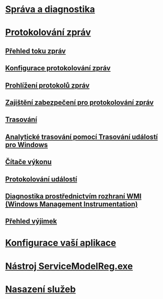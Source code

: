 # [Správa a diagnostika](index.md)
# [Protokolování zpráv](message-logging.md)
## [Přehled toku zpráv](message-flow-overview.md)
## [Konfigurace protokolování zpráv](configuring-message-logging.md)
## [Prohlížení protokolů zpráv](viewing-message-logs.md)
## [Zajištění zabezpečení pro protokolování zpráv](security-concerns-for-message-logging.md)
## [Trasování](tracing/)
## [Analytické trasování pomocí Trasování událostí pro Windows](etw/)
## [Čítače výkonu](performance-counters/)
## [Protokolování událostí](event-logging/)
## [Diagnostika prostřednictvím rozhraní WMI (Windows Management Instrumentation)](wmi/)
## [Přehled výjimek](exceptions-reference/)
# [Konfigurace vaší aplikace](configuring-your-application.md)
# [Nástroj ServiceModelReg.exe](servicemodel-registration-tool.md)
# [Nasazení služeb](deploying-services.md)
